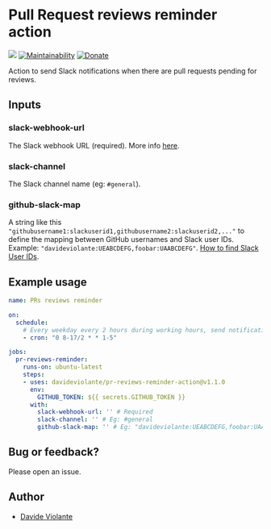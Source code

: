 # Pull Request reviews reminder action
[![](https://github.com/davideviolante/pr-reviews-reminder-action/workflows/Node.js%20CI/badge.svg)](https://github.com/DavideViolante/pr-reviews-reminder-action/actions?query=workflow%3A%22Node.js+CI%22) [![Maintainability](https://api.codeclimate.com/v1/badges/60f9b3a6b4177a0bfe77/maintainability)](https://codeclimate.com/github/DavideViolante/pr-reviews-reminder-action/maintainability) [![Donate](https://img.shields.io/badge/paypal-donate-179BD7.svg)](https://www.paypal.me/dviolante)

Action to send Slack notifications when there are pull requests pending for reviews.

## Inputs

### slack-webhook-url

The Slack webhook URL (required). More info [here](https://api.slack.com/messaging/webhooks).

### slack-channel

The Slack channel name (eg: `#general`).

### github-slack-map

A string like this `"githubusername1:slackuserid1,githubusername2:slackuserid2,..."` to define the mapping between GitHub usernames and Slack user IDs. Example: `"davideviolante:UEABCDEFG,foobar:UAABCDEFG"`. [How to find Slack User IDs](https://www.google.com/search?q=find+slack+user+id).

## Example usage

```yaml
name: PRs reviews reminder

on:
  schedule:
    # Every weekday every 2 hours during working hours, send notification
    - cron: "0 8-17/2 * * 1-5"

jobs:
  pr-reviews-reminder:
    runs-on: ubuntu-latest
    steps:
    - uses: davideviolante/pr-reviews-reminder-action@v1.1.0
      env:
        GITHUB_TOKEN: ${{ secrets.GITHUB_TOKEN }}
      with:
        slack-webhook-url: '' # Required
        slack-channel: '' # Eg: #general
        github-slack-map: '' # Eg: "davideviolante:UEABCDEFG,foobar:UAABCDEFG"
```

## Bug or feedback?
Please open an issue.

## Author
- [Davide Violante](https://github.com/DavideViolante)
